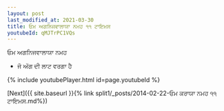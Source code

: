 ```yaml
---
layout: post
last_modified_at: 2021-03-30
title: ਓਮ ਅਗਨਿਜਵਾਲਾਯਾ ਨਮਹ ੧੧ ਟਾਇਮਸ
youtubeId: qMJTrPC1VQs
---
```

 
 
 ਓਮ ਅਗਨਿਜਵਾਲਾਯਾ ਨਮਹ  
 
 -  ਜੋ ਅੱਗ ਦੀ ਲਾਟ ਵਰਗਾ ਹੈ 
 
  
 
  
 
 
 
 
 
 


{% include youtubePlayer.html id=page.youtubeId %}
 
[Next]({{ site.baseurl }}{% link  split1/_posts/2014-02-22-ਓਮ ਕਰਾਯਾ ਨਮਹ ੧੧ ਟਾਇਮਸ.md%})
 
